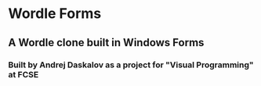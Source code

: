 # Wordle Forms
## A Wordle clone built in Windows Forms
### Built by Andrej Daskalov as a project for "Visual Programming" at FCSE
